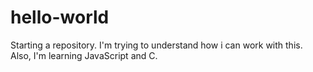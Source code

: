 # hello-world
Starting a repository.
I'm trying to understand how i can work with this.
Also, I'm learning JavaScript and C.
